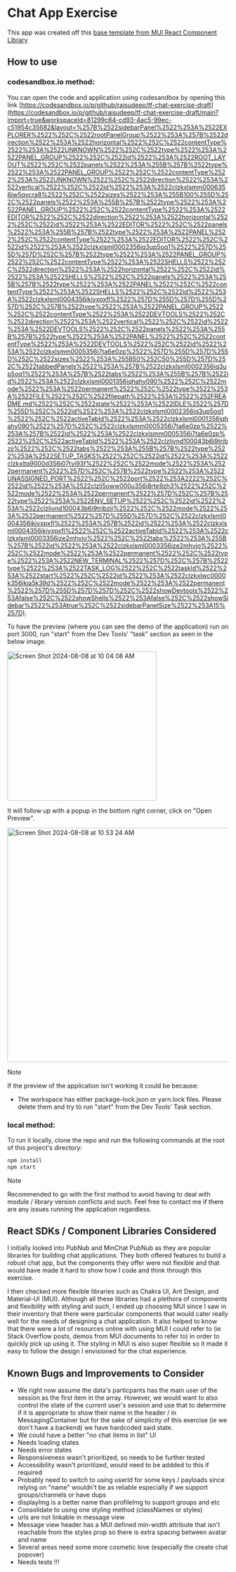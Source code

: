 # Chat App Exercise
This app was created off this [base template from MUI React Component Library](https://codesandbox.io/p/sandbox/github/mui/material-ui/tree/master/examples/material-ui-cra-ts?file=%2Fsrc%2FProTip.tsx)

## How to use

### codesandbox.io method:

You can open the code and application using codesandbox by opening this link [https://codesandbox.io/p/github/rajsudeep/tf-chat-exercise-draft](https://codesandbox.io/p/github/rajsudeep/tf-chat-exercise-draft/main?import=true&workspaceId=81299c84-cd93-4ac5-99ec-c51954c35682&layout=%257B%2522sidebarPanel%2522%253A%2522EXPLORER%2522%252C%2522rootPanelGroup%2522%253A%257B%2522direction%2522%253A%2522horizontal%2522%252C%2522contentType%2522%253A%2522UNKNOWN%2522%252C%2522type%2522%253A%2522PANEL_GROUP%2522%252C%2522id%2522%253A%2522ROOT_LAYOUT%2522%252C%2522panels%2522%253A%255B%257B%2522type%2522%253A%2522PANEL_GROUP%2522%252C%2522contentType%2522%253A%2522UNKNOWN%2522%252C%2522direction%2522%253A%2522vertical%2522%252C%2522id%2522%253A%2522clzkxlsmm0006356iw5qycra8%2522%252C%2522sizes%2522%253A%255B100%255D%252C%2522panels%2522%253A%255B%257B%2522type%2522%253A%2522PANEL_GROUP%2522%252C%2522contentType%2522%253A%2522EDITOR%2522%252C%2522direction%2522%253A%2522horizontal%2522%252C%2522id%2522%253A%2522EDITOR%2522%252C%2522panels%2522%253A%255B%257B%2522type%2522%253A%2522PANEL%2522%252C%2522contentType%2522%253A%2522EDITOR%2522%252C%2522id%2522%253A%2522clzkxlsml0002356iq3up5oq1%2522%257D%255D%257D%252C%257B%2522type%2522%253A%2522PANEL_GROUP%2522%252C%2522contentType%2522%253A%2522SHELLS%2522%252C%2522direction%2522%253A%2522horizontal%2522%252C%2522id%2522%253A%2522SHELLS%2522%252C%2522panels%2522%253A%255B%257B%2522type%2522%253A%2522PANEL%2522%252C%2522contentType%2522%253A%2522SHELLS%2522%252C%2522id%2522%253A%2522clzkxlsml0004356ikjyxpxfl%2522%257D%255D%257D%255D%257D%252C%257B%2522type%2522%253A%2522PANEL_GROUP%2522%252C%2522contentType%2522%253A%2522DEVTOOLS%2522%252C%2522direction%2522%253A%2522vertical%2522%252C%2522id%2522%253A%2522DEVTOOLS%2522%252C%2522panels%2522%253A%255B%257B%2522type%2522%253A%2522PANEL%2522%252C%2522contentType%2522%253A%2522DEVTOOLS%2522%252C%2522id%2522%253A%2522clzkxlsmm0005356i7ta6e0zp%2522%257D%255D%257D%255D%252C%2522sizes%2522%253A%255B50%252C50%255D%257D%252C%2522tabbedPanels%2522%253A%257B%2522clzkxlsml0002356iq3up5oq1%2522%253A%257B%2522tabs%2522%253A%255B%257B%2522id%2522%253A%2522clzkxlsml0001356iqhahy090%2522%252C%2522mode%2522%253A%2522permanent%2522%252C%2522type%2522%253A%2522FILE%2522%252C%2522filepath%2522%253A%2522%252FREADME.md%2522%252C%2522state%2522%253A%2522IDLE%2522%257D%255D%252C%2522id%2522%253A%2522clzkxlsml0002356iq3up5oq1%2522%252C%2522activeTabId%2522%253A%2522clzkxlsml0001356iqhahy090%2522%257D%252C%2522clzkxlsmm0005356i7ta6e0zp%2522%253A%257B%2522id%2522%253A%2522clzkxlsmm0005356i7ta6e0zp%2522%252C%2522activeTabId%2522%253A%2522clzlivnd100043b6i9trjbzjj%2522%252C%2522tabs%2522%253A%255B%257B%2522type%2522%253A%2522SETUP_TASKS%2522%252C%2522id%2522%253A%2522clzkxltq9000d356i07tvi93f%2522%252C%2522mode%2522%253A%2522permanent%2522%257D%252C%257B%2522type%2522%253A%2522UNASSIGNED_PORT%2522%252C%2522port%2522%253A2222%252C%2522id%2522%253A%2522clzli5oww000u356i8rte9zh3%2522%252C%2522mode%2522%253A%2522permanent%2522%257D%252C%257B%2522type%2522%253A%2522ENV_SETUP%2522%252C%2522id%2522%253A%2522clzlivnd100043b6i9trjbzjj%2522%252C%2522mode%2522%253A%2522permanent%2522%257D%255D%257D%252C%2522clzkxlsml0004356ikjyxpxfl%2522%253A%257B%2522id%2522%253A%2522clzkxlsml0004356ikjyxpxfl%2522%252C%2522activeTabId%2522%253A%2522clzkxlsml0003356ize2mhvjo%2522%252C%2522tabs%2522%253A%255B%257B%2522id%2522%253A%2522clzkxlsml0003356ize2mhvjo%2522%252C%2522mode%2522%253A%2522permanent%2522%252C%2522type%2522%253A%2522NEW_TERMINAL%2522%257D%252C%257B%2522type%2522%253A%2522TASK_LOG%2522%252C%2522taskId%2522%253A%2522start%2522%252C%2522id%2522%253A%2522clzkxlwc0000k356ikja5k39d%2522%252C%2522mode%2522%253A%2522permanent%2522%257D%255D%257D%257D%252C%2522showDevtools%2522%253Afalse%252C%2522showShells%2522%253Afalse%252C%2522showSidebar%2522%253Atrue%252C%2522sidebarPanelSize%2522%253A15%257D).

To have the preview (where you can see the demo of the application) run on port 3000, run "start" from the Dev Tools' "task" section as seen in the below image.

<img width="340" alt="Screen Shot 2024-08-08 at 10 04 08 AM" src="https://github.com/user-attachments/assets/143796e2-e0c7-405f-aae8-45e8c95c4465">

It will follow up with a popup in the bottom right corner, click on "Open Preview".

<img width="533" alt="Screen Shot 2024-08-08 at 10 53 24 AM" src="https://github.com/user-attachments/assets/8ef26e87-3717-41ee-a3f4-bd716c793ea5">


> [!NOTE]  
> If the preview of the application isn't working it could be because:
>  * The workspace has either package-lock.json or yarn.lock files. Please delete them and try to run "start" from the Dev Tools' Task section.

### local method:

To run it locally, clone the repo and run the following commands at the root of this project's directory:

```bash
npm install
npm start
```

> [!NOTE]  
> Recommended to go with the first method to avoid having to deal with module / library version conflicts and such. Feel free to contact me if there are any issues running the application regardless.

## React SDKs / Component Libraries Considered

I initially looked into PubNub and MinChat PubNub as they are popular libraries for building chat applications. They both offered features to build a robust chat app, but the components they offer were not flexible and that would have made it hard to show how I code and think through this exercise.

I then checked more flexible libraries such as Chakra UI, Ant Design, and Material-UI (MUI). Although all these libraries had a plethora of components and flexibility with styling and such, I ended up choosing MUI since I saw in their inventory that there were particular components that would cater really well for the needs of designing a chat application. It also helped to know that there were a lot of resources online with using MUI I could refer to (ie Stack Overflow posts, demos from MUI documents to refer to) in order to quickly pick up using it. The styling in MUI is also super flexible so it made it easy to follow the design I envisioned for the chat experience.

## Known Bugs and Improvements to Consider

- We right now assume the data's particpants has the main user of the session as the first item in the array. However, we would want to also control the state of the current user's session and use that to determine if it is appropriate to show their name in the header / in MessagingContainer but for the sake of simplicity of this exercise (ie we don't have a backend) we have hardcoded said state.
- We could have a better "no chat items in list" UI
- Needs loading states
- Needs error states
- Responsiveness wasn't prioritized, so needs to be further tested
- Accessibility wasn't prioritized, would need to be addded to this if required
- Probably need to switch to using userId for some keys / payloads since relying on "name" wouldn't be as reliable especially if we support groups/channels or have dups
- displayImg is a better name than profileImg to support groups and etc
- Consolidate to using one styling method (classNames or styles)
- urls are not linkable in message view
- Message view header has a MUI defined min-width attribute that isn't reachable from the styles prop so there is extra spacing between avatar and name
- Several areas need some more cosmetic love (especially the create chat popover)
- Needs tests !!!
